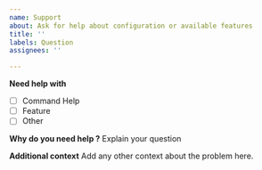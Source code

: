 ```yaml
---
name: Support
about: Ask for help about configuration or available features
title: ''
labels: Question
assignees: ''

---
```


**Need help with**
- [ ] Command Help
- [ ] Feature
- [ ] Other

**Why do you need help ?**
Explain your question

**Additional context**
Add any other context about the problem here.

